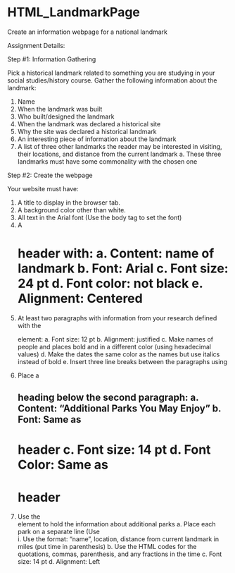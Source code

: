 # HTML_LandmarkPage
Create an information webpage for a national landmark

Assignment Details:

Step #1: Information Gathering

Pick a historical landmark related to something you are studying in your social studies/history course.  Gather the following information about the landmark:

1.	Name
2.	When the landmark was built
3.	Who built/designed the landmark
4.	When the landmark was declared a historical site
5.	Why the site was declared a historical landmark
6.	 An interesting piece of information about the landmark
7.	A list of three other landmarks the reader may be interested in visiting, their locations, and distance from the current landmark
a.	These three landmarks must have some commonality with the chosen one

Step #2: Create the webpage

Your website must have:
1.	A title to display in the browser tab.
2.	A background color other than white.
3.	All text in the Arial font (Use the body tag to set the font)
4.	A <h1> header with:
a.	Content: name of landmark
b.	Font: Arial
c.	Font size: 24 pt
d.	Font color:  not black
e.	Alignment: Centered
5.	At least two paragraphs with information from your research defined with the <p> element:
a.	Font size: 12 pt
b.	Alignment: justified
c.	Make names of people and places bold and in a different color (using hexadecimal values)
d.	Make the dates the same color as the names but use italics instead of bold
e.	Insert three line breaks between the paragraphs using <br>
6.	Place a <h2> heading below the second paragraph:
a.	Content: “Additional Parks You May Enjoy”
b.	Font: Same as <h1> header
c.	Font size: 14 pt
d.	Font Color: Same as <h1> header
7.	Use the <div> element to hold the information about additional parks
a.	Place each park on a separate line (Use <br>
i.	Use the format: “name”, location, distance from current landmark in miles (put time in parenthesis)
b.	Use the HTML codes for the quotations, commas, parenthesis, and any fractions in the time
c.	Font size: 14 pt
d.	Alignment: Left

